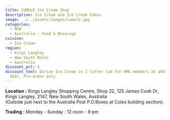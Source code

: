```yaml
---
title: CUMULO Ice Cream Shop
description: Ice Cream and Ice Cream Cakes
image: ../../assets/images/cumulo.jpg
categories:
  - NSW
  - Australia - Food & Beverage
cuisine:
  - Ice Cream
region:
  - Kings Langley
  - New South Wales
  - Australia
discount_pct: 5
discount_text: Durian Ice Cream in 2 litter tub for HMG members at $50 (normally
  $58), Pre-order only
---
```

**Location :** Kings Langley Shopping Centre, Shop 22, 125 James Cook Dr, Kings Langley, 2147, New South Wales, Australia\
(Outside just next to the Australia Post P.O.Boxes at Coles building section).

**Trading :** Monday - Sunday : 12 noon - 9 pm
